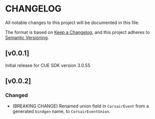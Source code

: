 # CHANGELOG

All notable changes to this project will be documented in this file.

The format is based on [Keep a Changelog](https://keepachangelog.com/en/1.0.0/),
and this project adheres to [Semantic Versioning](https://semver.org/spec/v2.0.0.html).

## [v0.0.1]

Initial release for CUE SDK version 3.0.55

## [v0.0.2]
### Changed
- (BREAKING CHANGE) Renamed union field in `CorsairEvent` from a generated `bindgen` name, to `CorsairEventUnion`.
